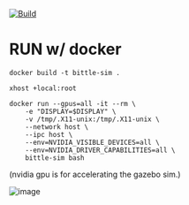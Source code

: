 [![Build](https://github.com/pierric/bittle_ros2/actions/workflows/docker-image.yml/badge.svg)](https://github.com/pierric/bittle_ros2/actions/workflows/docker-image.yml)

# RUN w/ docker
```
docker build -t bittle-sim .

xhost +local:root

docker run --gpus=all -it --rm \
    -e "DISPLAY=$DISPLAY" \
    -v /tmp/.X11-unix:/tmp/.X11-unix \
    --network host \
    --ipc host \
    --env=NVIDIA_VISIBLE_DEVICES=all \
    --env=NVIDIA_DRIVER_CAPABILITIES=all \
    bittle-sim bash
```

(nvidia gpu is for accelerating the gazebo sim.)

![image](https://github.com/pierric/bittle_ros2/assets/141614/f61e2d6e-815b-4dc0-9fcb-ed92edfd390a)

